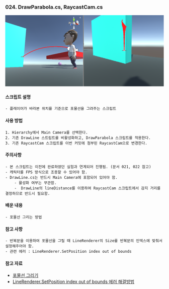 ### 024. DrawParabola.cs, RaycastCam.cs

 ![Parabola](./parabola.PNG)


#### 스크립트 설명 
	- 플레이어가 바라본 위치를 기준으로 포물선을 그려주는 스크립트


#### 사용 방법 
	1. Hierarchy에서 Main Camera를 선택한다.
	2. 기존 DrawLine 스트립트를 비활성화하고, DrawParabola 스크립트를 적용한다.
	3. 기존 RaycastCam 스크립트를 이번 커밋에 첨부된 RaycastCam으로 변경한다.


#### 주의사항 
	- 본 스크립트는 이전에 완료하였던 실험과 연계되어 진행됨. (문서 021, 022 참고)
	- 캐릭터를 FPS 방식으로 조종할 수 있어야 함. 
	- DrawLine.cs는 반드시 Main Camera에 포함되어 있어야 함.
		- 활성화 여부는 무관함.
		-  DrawLine의 lineDistance를 이용하여 RaycastCam 스크립트에서 감지 거리를 결정하므로 반드시 필요함.


#### 배운 내용 
	- 포물선 그리는 방법


#### 참고 사항 
	- 반복문을 이용하여 포물선을 그릴 때 LineRenderer의 Size를 반복문의 인덱스에 맞춰서 설정해주어야 함.
	- 관련 에러 : LineRenderer.SetPosition index out of bounds


#### 참고 자료 
 - [포물선 그리기](https://lovelyseekerclaire.tistory.com/26)
 - [LineRenderer.SetPosition index out of bounds 에러 해결방법](https://answers.unity.com/questions/1341993/linerenderersetposition-index-out-of-bounds-help.html)